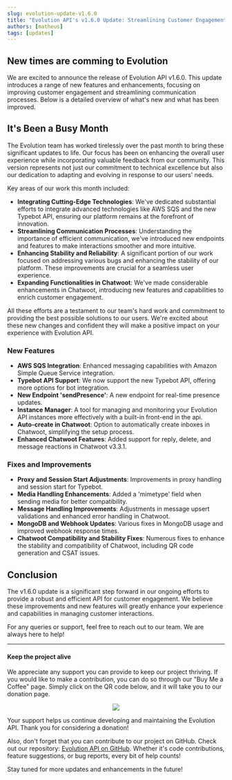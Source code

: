 ```yaml
---
slug: evolution-update-v1.6.0
title: "Evolution API's v1.6.0 Update: Streamlining Customer Engagement with Advanced Integrations and Enhanced Features"
authors: [matheus]
tags: [updates]
---
```


## New times are comming to Evolution

We are excited to announce the release of Evolution API v1.6.0. This update introduces a range of new features and enhancements, focusing on improving customer engagement and streamlining communication processes. Below is a detailed overview of what's new and what has been improved.

## It's Been a Busy Month

The Evolution team has worked tirelessly over the past month to bring these significant updates to life. Our focus has been on enhancing the overall user experience while incorporating valuable feedback from our community. This version represents not just our commitment to technical excellence but also our dedication to adapting and evolving in response to our users' needs.

Key areas of our work this month included:

- **Integrating Cutting-Edge Technologies**: We've dedicated substantial efforts to integrate advanced technologies like AWS SQS and the new Typebot API, ensuring our platform remains at the forefront of innovation.
- **Streamlining Communication Processes**: Understanding the importance of efficient communication, we've introduced new endpoints and features to make interactions smoother and more intuitive.
- **Enhancing Stability and Reliability**: A significant portion of our work focused on addressing various bugs and enhancing the stability of our platform. These improvements are crucial for a seamless user experience.
- **Expanding Functionalities in Chatwoot**: We've made considerable enhancements in Chatwoot, introducing new features and capabilities to enrich customer engagement.

All these efforts are a testament to our team's hard work and commitment to providing the best possible solutions to our users. We're excited about these new changes and confident they will make a positive impact on your experience with Evolution API.

### New Features

- **AWS SQS Integration**: Enhanced messaging capabilities with Amazon Simple Queue Service integration.
- **Typebot API Support**: We now support the new Typebot API, offering more options for bot integration.
- **New Endpoint 'sendPresence'**: A new endpoint for real-time presence updates.
- **Instance Manager**: A tool for managing and monitoring your Evolution API instances more effectively with a built-in front-end in the api.
- **Auto-create in Chatwoot**: Option to automatically create inboxes in Chatwoot, simplifying the setup process.
- **Enhanced Chatwoot Features**: Added support for reply, delete, and message reactions in Chatwoot v3.3.1.

### Fixes and Improvements

- **Proxy and Session Start Adjustments**: Improvements in proxy handling and session start for Typebot.
- **Media Handling Enhancements**: Added a 'mimetype' field when sending media for better compatibility.
- **Message Handling Improvements**: Adjustments in message upsert validations and enhanced error handling in Chatwoot.
- **MongoDB and Webhook Updates**: Various fixes in MongoDB usage and improved webhook response times.
- **Chatwoot Compatibility and Stability Fixes**: Numerous fixes to enhance the stability and compatibility of Chatwoot, including QR code generation and CSAT issues.

## Conclusion

The v1.6.0 update is a significant step forward in our ongoing efforts to provide a robust and efficient API for customer engagement. We believe these improvements and new features will greatly enhance your experience and capabilities in managing customer interactions.

For any queries or support, feel free to reach out to our team. We are always here to help!

---

#### Keep the project alive

We appreciate any support you can provide to keep our project thriving. If you would like to make a contribution, you can do so through our "Buy Me a Coffee" page. Simply click on the QR code below, and it will take you to our donation page.

<div align="center">
  <a href="https://bmc.link/evolutionapi" target="_blank" rel="noopener noreferrer">
    <img src="https://github.com/EvolutionAPI/evolution-api/blob/main/public/images/bmc_qr.png?raw=true" style={{ width: '35%' }} />
  </a>
</div>

Your support helps us continue developing and maintaining the Evolution API. Thank you for considering a donation!

Also, don't forget that you can contribute to our project on GitHub. Check out our repository: [Evolution API on GitHub](https://github.com/EvolutionAPI/evolution-api). Whether it's code contributions, feature suggestions, or bug reports, every bit of help counts!

Stay tuned for more updates and enhancements in the future!

